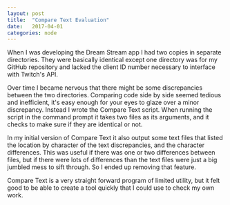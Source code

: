 ```yaml
---
layout: post
title:  "Compare Text Evaluation"
date:   2017-04-01
categories: node
---
```


When I was developing the Dream Stream app I had two copies in separate directories. They were basically identical except one directory was for my GitHub repository and lacked the client ID number necessary to interface with Twitch's API.

Over time I became nervous that there might be some discrepancies between the two directories. Comparing code side by side seemed tedious and inefficient, it's easy enough for your eyes to glaze over a minor discrepancy. Instead I wrote the Compare Text script. When running the script in the command prompt it takes two files as its arguments, and it checks to make sure if they are identical or not.

In my initial version of Compare Text it also output some text files that listed the location by character of the text discrepancies, and the character differences. This was useful if there was one or two differences between files, but if there were lots of differences than the text files were just a big jumbled mess to sift through. So I ended up removing that feature.

Compare Text is a very straight forward program of limited utility, but it felt good to be able to create a tool quickly that I could use to check my own work.
